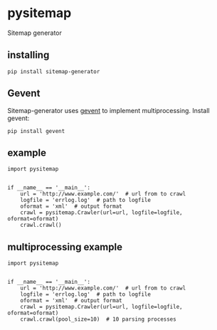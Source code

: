 # pysitemap
Sitemap generator

## installing

    pip install sitemap-generator

## Gevent

Sitemap-generator uses [gevent](http://www.gevent.org/) to implement multiprocessing. Install gevent:

    pip install gevent

## example

    import pysitemap


    if __name__ == '__main__':
        url = 'http://www.example.com/'  # url from to crawl
        logfile = 'errlog.log'  # path to logfile
        oformat = 'xml'  # output format
        crawl = pysitemap.Crawler(url=url, logfile=logfile, oformat=oformat)
        crawl.crawl()


## multiprocessing example


    import pysitemap


    if __name__ == '__main__':
        url = 'http://www.example.com/'  # url from to crawl
        logfile = 'errlog.log'  # path to logfile
        oformat = 'xml'  # output format
        crawl = pysitemap.Crawler(url=url, logfile=logfile, oformat=oformat)
        crawl.crawl(pool_size=10)  # 10 parsing processes
